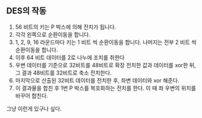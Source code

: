 ## DES의 작동

1. 56 비트의 키는 P 박스에 의해 전치가 됩니다.
2. 각각 왼쪽으로 순환이동을 합니다.
3. 1, 2, 9, 16 라운드마다 키는 1 비트 씩 순환이동을 합니다. 나머지는 전부 2 비트 씩 순환이동을 합니다.
4. 이후 64 비트 데이터를 2로 나누에 조치를 취한다
5. 우변 데이터를 기준으로 32비트를 48비트로 확장 전치한 값과 데이터를 xor한 뒤, 그 결과 48비트를 32비트로 축소 전치한다.
6. 마지막으로 산출된 32비트 데이터를 전치한 후, 좌변 데이터와 xor 해준다.
7. 이 결과물을 합친 후 1번 P 박스를 복호화하는 전치를 한다. 이 때 좌 우변의 위치를 바꾸어 합친다.

그냥 이런게 있구나 싶다.